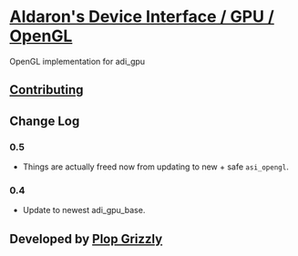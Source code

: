 # [Aldaron's Device Interface / GPU / OpenGL](https://crates.io/crates/adi_gpu_opengl)
OpenGL implementation for adi_gpu

## [Contributing](http://plopgrizzly.com/contributing/en#contributing)

## Change Log
### 0.5
* Things are actually freed now from updating to new + safe `asi_opengl`.

### 0.4
* Update to newest adi\_gpu\_base.

## Developed by [Plop Grizzly](http://plopgrizzly.com)

